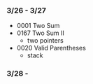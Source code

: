 ### 3/26 - 3/27
* 0001 Two Sum
* 0167 Two Sum II
  * two pointers 
* 0020 Valid Parentheses
  * stack  

### 3/28 -
